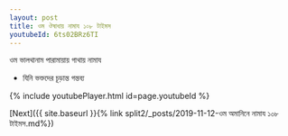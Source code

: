```yaml
---
layout: post
title: ওম ঔষাধায় নামায ১০৮ টাইমস
youtubeId: 6ts02BRz6TI
---
```

 
 
 ওম ভালথানাম পারামায়ায় গাথায় নামায  
 
 -  যিনি ভক্তদের চূড়ান্ত গন্তব্য 
 
  
 
  
 
 
 
 
 
 


{% include youtubePlayer.html id=page.youtubeId %}
 
[Next]({{ site.baseurl }}{% link  split2/_posts/2019-11-12-ওম অমানিনে নামায ১০৮ টাইমস.md%})
 
